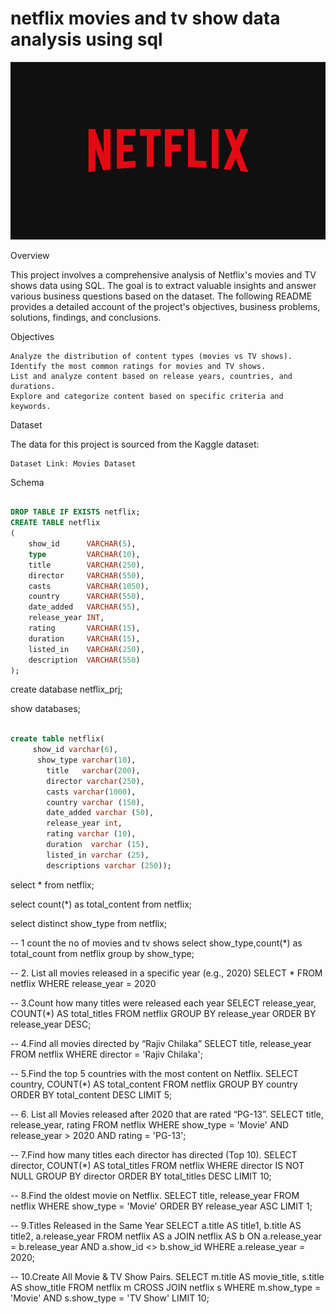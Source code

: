 # netflix movies and tv show data analysis using sql
![netflix logo](https://github.com/binduta/netflix_sql_prj/blob/main/netflix.jpg)

Overview

This project involves a comprehensive analysis of Netflix's movies and TV shows data using SQL. The goal is to extract valuable insights and answer various business questions based on the dataset. The following README provides a detailed account of the project's objectives, business problems, solutions, findings, and conclusions.

Objectives

    Analyze the distribution of content types (movies vs TV shows).
    Identify the most common ratings for movies and TV shows.
    List and analyze content based on release years, countries, and durations.
    Explore and categorize content based on specific criteria and keywords.

Dataset

The data for this project is sourced from the Kaggle dataset:

    Dataset Link: Movies Dataset

Schema
``` sql

DROP TABLE IF EXISTS netflix;
CREATE TABLE netflix
(
    show_id      VARCHAR(5),
    type         VARCHAR(10),
    title        VARCHAR(250),
    director     VARCHAR(550),
    casts        VARCHAR(1050),
    country      VARCHAR(550),
    date_added   VARCHAR(55),
    release_year INT,
    rating       VARCHAR(15),
    duration     VARCHAR(15),
    listed_in    VARCHAR(250),
    description  VARCHAR(550)
);

```

create database netflix_prj;

show databases;
``` sql

create table netflix(
	 show_id varchar(6),	
	  show_type varchar(10),
		title   varchar(200),
		director varchar(250),
		casts varchar(1000),
		country varchar (150),
		date_added varchar (50),
		release_year int,
		rating varchar (10),
		duration  varchar (15),
		listed_in varchar (25),
		descriptions varchar (250));
```

select * from netflix;

select count(*) as total_content
from netflix;

select distinct show_type
from netflix;

-- 1 count the no of movies and tv shows
select show_type,count(*) as total_count
from netflix
group by show_type;

-- 2. List all movies released in a specific year (e.g., 2020)
SELECT * 
FROM netflix
WHERE release_year = 2020


-- 3.Count how many titles were released each year
SELECT release_year, COUNT(*) AS total_titles
FROM netflix
GROUP BY release_year
ORDER BY release_year DESC;

-- 4.Find all movies directed by “Rajiv Chilaka”
SELECT title, release_year
FROM netflix
WHERE director = 'Rajiv Chilaka';

-- 5.Find the top 5 countries with the most content on Netflix.
SELECT country, COUNT(*) AS total_content
FROM netflix
GROUP BY country
ORDER BY total_content DESC
LIMIT 5;

-- 6. List all Movies released after 2020 that are rated “PG-13”.
SELECT title, release_year, rating
FROM netflix
WHERE show_type = 'Movie'
  AND release_year > 2020
  AND rating = 'PG-13';
  
  -- 7.Find how many titles each director has directed (Top 10).
  SELECT director, COUNT(*) AS total_titles
FROM netflix
WHERE director IS NOT NULL
GROUP BY director
ORDER BY total_titles DESC
LIMIT 10;

-- 8.Find the oldest movie on Netflix.
SELECT title, release_year
FROM netflix
WHERE show_type = 'Movie'
ORDER BY release_year ASC
LIMIT 1;


 -- 9.Titles Released in the Same Year 
  SELECT 
    a.title AS title1,
    b.title AS title2,
    a.release_year
FROM netflix AS a
JOIN netflix AS b
ON a.release_year = b.release_year
AND a.show_id <> b.show_id
WHERE a.release_year = 2020;


-- 10.Create All Movie & TV Show Pairs.
SELECT 
    m.title AS movie_title,
    s.title AS show_title
FROM netflix m
CROSS JOIN netflix s
WHERE m.show_type = 'Movie' AND s.show_type = 'TV Show'
LIMIT 10;
